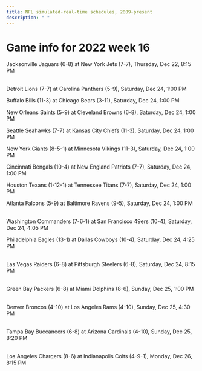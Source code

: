 ```yaml
---
title: NFL simulated-real-time schedules, 2009-present
description: " "
---
```


# Game info for 2022 week 16

Jacksonville Jaguars (6-8) at New York Jets (7-7), Thursday, Dec 22, 8:15 PM

<br/>Detroit Lions (7-7) at Carolina Panthers (5-9), Saturday, Dec 24, 1:00 PM

Buffalo Bills (11-3) at Chicago Bears (3-11), Saturday, Dec 24, 1:00 PM

New Orleans Saints (5-9) at Cleveland Browns (6-8), Saturday, Dec 24, 1:00 PM

Seattle Seahawks (7-7) at Kansas City Chiefs (11-3), Saturday, Dec 24, 1:00 PM

New York Giants (8-5-1) at Minnesota Vikings (11-3), Saturday, Dec 24, 1:00 PM

Cincinnati Bengals (10-4) at New England Patriots (7-7), Saturday, Dec 24, 1:00 PM

Houston Texans (1-12-1) at Tennessee Titans (7-7), Saturday, Dec 24, 1:00 PM

Atlanta Falcons (5-9) at Baltimore Ravens (9-5), Saturday, Dec 24, 1:00 PM

<br/>Washington Commanders (7-6-1) at San Francisco 49ers (10-4), Saturday, Dec 24, 4:05 PM

Philadelphia Eagles (13-1) at Dallas Cowboys (10-4), Saturday, Dec 24, 4:25 PM

<br/>Las Vegas Raiders (6-8) at Pittsburgh Steelers (6-8), Saturday, Dec 24, 8:15 PM

<br/>Green Bay Packers (6-8) at Miami Dolphins (8-6), Sunday, Dec 25, 1:00 PM

<br/>Denver Broncos (4-10) at Los Angeles Rams (4-10), Sunday, Dec 25, 4:30 PM

<br/>Tampa Bay Buccaneers (6-8) at Arizona Cardinals (4-10), Sunday, Dec 25, 8:20 PM

<br/>Los Angeles Chargers (8-6) at Indianapolis Colts (4-9-1), Monday, Dec 26, 8:15 PM

